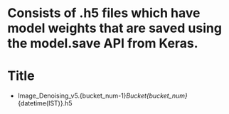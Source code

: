 # Consists of .h5 files which have model weights that are saved using the model.save API from Keras.

# Title

- Image_Denoising_v5.{bucket_num-1}_Bucket{bucket_num}_{datetime(IST)}.h5
